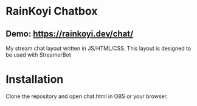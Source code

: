 # RainKoyi Chatbox
## Demo: https://rainkoyi.dev/chat/
My stream chat layout written in JS/HTML/CSS. This layout is designed to be used with StreamerBot

# Installation
Clone the repository and open chat.html in OBS or your browser.
